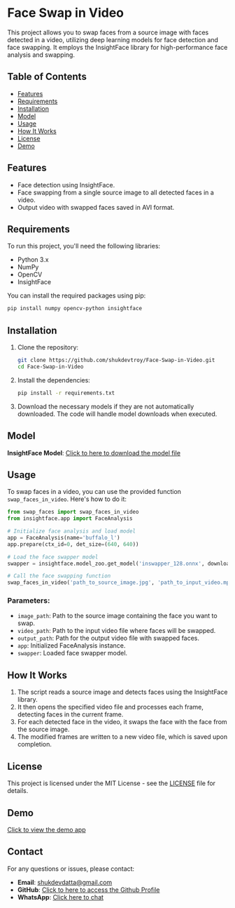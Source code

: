 # Face Swap in Video

This project allows you to swap faces from a source image with faces detected in a video, utilizing deep learning models for face detection and face swapping. It employs the InsightFace library for high-performance face analysis and swapping.

## Table of Contents

- [Features](#features)
- [Requirements](#requirements)
- [Installation](#installation)
- [Model](#model)
- [Usage](#usage)
- [How It Works](#how-it-works)
- [License](#license)
- [Demo](#demo)

## Features

- Face detection using InsightFace.
- Face swapping from a single source image to all detected faces in a video.
- Output video with swapped faces saved in AVI format.

## Requirements

To run this project, you'll need the following libraries:

- Python 3.x
- NumPy
- OpenCV
- InsightFace

You can install the required packages using pip:

```bash
pip install numpy opencv-python insightface
```

## Installation

1. Clone the repository:

   ```bash
   git clone https://github.com/shukdevtroy/Face-Swap-in-Video.git
   cd Face-Swap-in-Video
   ```

2. Install the dependencies:

   ```bash
   pip install -r requirements.txt
   ```

3. Download the necessary models if they are not automatically downloaded. The code will handle model downloads when executed.

## Model

**InsightFace Model**: [Click to here to download the model file](https://drive.google.com/file/d/190gxPPj8yQX6qL-NAava3XqD4MWT0av_/view?usp=sharing)

## Usage

To swap faces in a video, you can use the provided function `swap_faces_in_video`. Here's how to do it:

```python
from swap_faces import swap_faces_in_video
from insightface.app import FaceAnalysis

# Initialize face analysis and load model
app = FaceAnalysis(name='buffalo_l')
app.prepare(ctx_id=0, det_size=(640, 640))

# Load the face swapper model
swapper = insightface.model_zoo.get_model('inswapper_128.onnx', download=False, download_zip=False)

# Call the face swapping function
swap_faces_in_video('path_to_source_image.jpg', 'path_to_input_video.mp4', 'path_to_output_video.avi', app, swapper)
```

### Parameters:

- `image_path`: Path to the source image containing the face you want to swap.
- `video_path`: Path to the input video file where faces will be swapped.
- `output_path`: Path for the output video file with swapped faces.
- `app`: Initialized FaceAnalysis instance.
- `swapper`: Loaded face swapper model.

## How It Works

1. The script reads a source image and detects faces using the InsightFace library.
2. It then opens the specified video file and processes each frame, detecting faces in the current frame.
3. For each detected face in the video, it swaps the face with the face from the source image.
4. The modified frames are written to a new video file, which is saved upon completion.

## License

This project is licensed under the MIT License - see the [LICENSE](LICENSE) file for details.

## Demo

[Click to view the demo app](https://shukdevdatta123-insightface-face-swapper-on-video.hf.space)

## Contact

For any questions or issues, please contact:

- **Email**: shukdevdatta@gmail.com
- **GitHub**: [Click to here to access the Github Profile](https://github.com/shukdevtroy)
- **WhatsApp**: [Click here to chat](https://wa.me/+8801719296601)

